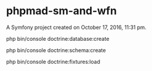 phpmad-sm-and-wfn
=================

A Symfony project created on October 17, 2016, 11:31 pm.

php bin/console doctrine:database:create

php bin/console doctrine:schema:create

php bin/console doctrine:fixtures:load